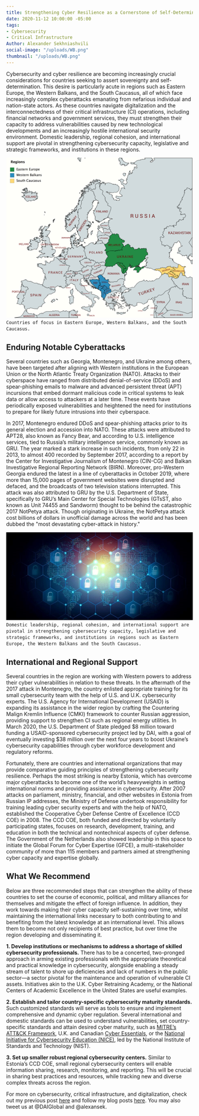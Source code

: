 ```yaml
---
title: Strengthening Cyber Resilience as a Cornerstone of Self-Determination
date: 2020-11-12 10:00:00 -05:00
tags:
- Cybersecurity
- Critical Infrastructure
Author: Alexander Sekhniashvili
social-image: "/uploads/WB.png"
thumbnail: "/uploads/WB.png"
---
```


Cybersecurity and cyber resilience are becoming increasingly crucial considerations for countries seeking to assert sovereignty and self-determination. This desire is particularly acute in regions such as Eastern Europe, the Western Balkans, and the South Caucasus, all of which face increasingly complex cyberattacks emanating from nefarious individual and nation-state actors. As these countries navigate digitalization and the interconnectedness of their critical infrastructure (CI) operations, including financial networks and government services, they must strengthen their capacity to address vulnerabilities caused by new technological developments and an increasingly hostile international security environment. Domestic leadership, regional cohesion, and international support are pivotal in strengthening cybersecurity capacity, legislative and strategic frameworks, and institutions in these regions.

<!--more-->

![WB.png](/uploads/WB.png)`Countries of focus in Eastern Europe, Western Balkans, and the South Caucasus.`

## Enduring Notable Cyberattacks

Several countries such as Georgia, Montenegro, and Ukraine among others, have been targeted after aligning with Western institutions in the European Union or the North Atlantic Treaty Organization (NATO). Attacks to their cyberspace have ranged from distributed denial-of-service (DDoS) and spear-phishing emails to malware and advanced persistent threat (APT) incursions that embed dormant malicious code in critical systems to leak data or allow access to attackers at a later time. These events have periodically exposed vulnerabilities and heightened the need for institutions to prepare for likely future intrusions into their cyberspace.

In 2017, Montenegro endured DDoS and spear-phishing attacks prior to its general election and accession into NATO. These attacks were attributed to APT28, also known as Fancy Bear, and according to U.S. intelligence services, tied to Russia’s military intelligence service, commonly known as GRU. The year marked a stark increase in such incidents, from only 22 in 2013, to almost 400 recorded by September 2017, according to a report by the Center for Investigative Journalism of Montenegro (CIN-CG) and Balkan Investigative Regional Reporting Network (BIRN). Moreover, pro-Western Georgia endured the latest in a line of cyberattacks in October 2019, where more than 15,000 pages of government websites were disrupted and defaced, and the broadcasts of two television stations interrupted. This attack was also attributed to GRU by the U.S. Department of State, specifically to GRU’s Main Center for Special Technologies (GTsST, also known as Unit 74455 and Sandworm) thought to be behind the catastrophic 2017 NotPetya attack. Though originating in Ukraine, the NotPetya attack cost billions of dollars in unofficial damage across the world and has been dubbed the "most devastating cyber-attack in history."

![CS.jpg](/uploads/CS.jpg)`Domestic leadership, regional cohesion, and international support are pivotal in strengthening cybersecurity capacity, legislative and strategic frameworks, and institutions in regions such as Eastern Europe, the Western Balkans and the South Caucasus.` 

## International and Regional Support

Several countries in the region are working with Western powers to address their cyber vulnerabilities in relation to these threats. In the aftermath of the 2017 attack in Montenegro, the country enlisted appropriate training for its small cybersecurity team with the help of U.S. and U.K. cybersecurity experts. The U.S. Agency for International Development (USAID) is expanding its assistance in the wider region by crafting the Countering Malign Kremlin Influence (CMKI) framework to counter Russian aggression, providing support to strengthen CI such as regional energy utilities. In March 2020, the U.S. Department of State pledged $8 million toward funding a USAID-sponsored cybersecurity project led by DAI, with a goal of eventually investing $38 million over the next four years to boost Ukraine’s cybersecurity capabilities through cyber workforce development and regulatory reforms.

Fortunately, there are countries and international organizations that may provide comparative guiding principles of strengthening cybersecurity resilience. Perhaps the most striking is nearby Estonia, which has overcome major cyberattacks to become one of the world’s heavyweights in setting international norms and providing assistance in cybersecurity. After 2007 attacks on parliament, ministry, financial, and other websites in Estonia from Russian IP addresses, the Ministry of Defense undertook responsibility for training leading cyber security experts and with the help of NATO, established the Cooperative Cyber Defense Centre of Excellence (CCD COE) in 2008. The CCD COE, both funded and directed by voluntarily participating states, focuses on research, development, training, and education in both the technical and nontechnical aspects of cyber defense. The Government of the Netherlands also showed leadership in this space to initiate the Global Forum for Cyber Expertise (GFCE), a multi-stakeholder community of more than 115 members and partners aimed at strengthening cyber capacity and expertise globally.

## What We Recommend

Below are three recommended steps that can strengthen the ability of these countries to set the course of economic, political, and military alliances for themselves and mitigate the effect of foreign influence. In addition, they work towards making their cyber capacity self-sustaining over time, whilst maintaining the international links necessary to both contributing to and benefiting from the latest knowledge at an international level. This allows them to become not only recipients of best practice, but over time the region developing and disseminating it.

**1. Develop institutions or mechanisms to address a shortage of skilled cybersecurity professionals.** There has to be a concerted, two-pronged approach in arming existing professionals with the appropriate theoretical and practical knowledge in cybersecurity, alongside enabling a steady stream of talent to shore up deficiencies and lack of numbers in the public sector—a sector pivotal for the maintenance and operation of vulnerable CI assets. Initiatives akin to the U.K. Cyber Retraining Academy, or the National Centers of Academic Excellence in the United States are useful examples.

**2. Establish and tailor country-specific cybersecurity maturity standards.** Such customized standards will serve as tools to ensure and implement comprehensive and dynamic cyber regulation. Several international and domestic standards can be used to understand vulnerabilities, set country-specific standards and attain desired cyber maturity, such as [MITRE’s ATT&CK Framework](https://digitalguardian.com/blog/what-mitre-attck-framework), U.K. and Canadian [Cyber Essentials](https://www.ncsc.gov.uk/cyberessentials/overview), or the [National Initiative for Cybersecurity Education (NICE)](https://www.nist.gov/itl/applied-cybersecurity/nice), led by the National Institute of Standards and Technology (NIST).

**3. Set up smaller robust regional cybersecurity centers.** Similar to Estonia’s CCD COE, small regional cybersecurity centers will enable information sharing, research, monitoring, and reporting. This will be crucial in sharing best practices and resources, while tracking new and diverse complex threats across the region.

For more on cybersecurity, critical infrastructure, and digitalization, check out my previous post [here](https://dai-global-digital.com/impact-of-the-us-and-eu-in-critical-infrastructure-digitalization-and-cybersecurity-in-the-western-balkans.html) and follow my blog posts [here](https://dai-global-digital.com/authors/alexander-sekhniashvili/). You may also tweet us at @DAIGlobal and @alexansek.